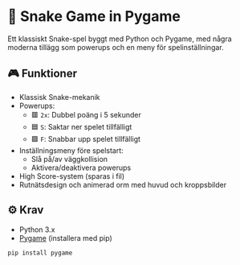 # 🐍 Snake Game in Pygame

Ett klassiskt Snake-spel byggt med Python och Pygame, med några moderna tillägg som powerups och en meny för spelinställningar.

## 🎮 Funktioner

- Klassisk Snake-mekanik
- Powerups:  
  - 🟥 `2x`: Dubbel poäng i 5 sekunder  
  - 🟦 `S`: Saktar ner spelet tillfälligt  
  - 🟩 `F`: Snabbar upp spelet tillfälligt  
- Inställningsmeny före spelstart:
  - Slå på/av väggkollision
  - Aktivera/deaktivera powerups
- High Score-system (sparas i fil)
- Rutnätsdesign och animerad orm med huvud och kroppsbilder


## ⚙️ Krav

- Python 3.x
- [Pygame](https://www.pygame.org/) (installera med pip)

```bash
pip install pygame


